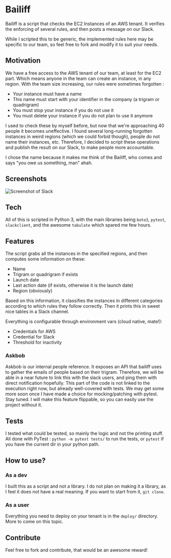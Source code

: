 # Bailiff
Bailiff is a script that checks the EC2 Instances of an AWS tenant. It verifies the enforcing of several rules, and then posts a message on our Slack. 

While I scripted this to be generic, the implemented rules here may be specific to our team, so feel free to fork and modify it to suit your needs.

## Motivation
We have a free access to the AWS tenant of our team, at least for the EC2 part. Which means anyone in the team can create an instance, in any region. With the team size increasing, our rules were sometimes forgotten : 
 - Your instance must have a name
 - This name must start with your identifier in the company (a trigram or quadrigram)
 - You must stop your instance if you do not use it
 - You must delete your instance if you do not plan to use it anymore

I used to check these by myself before, but now that we're approaching 40 people it becomes uneffective. I found several long-running forgotten instances in weird regions (which we could forbid though), people do not name their instances, etc. Therefore, I decided to script these operations and publish the result on our Slack, to make people more accountable.

I chose the name because it makes me think of the Bailiff, who comes and says "you owe us something, man" ahah.

## Screenshots
![Screenshot of Slack](/../screenshots/assets/capture.png?raw=true)

## Tech
All of this is scripted in Python 3, with the main libraries being `boto3`, `pytest`, `slackclient`, and the awesome `tabulate` which spared me few hours.

## Features
The script grabs all the instances in the specified regions, and then computes some information on these:
- Name
- Trigram or quadrigram if exists
- Launch date
- Last action date (if exists, otherwise it is the launch date)
- Region (obviously)

Based on this information, it classifies the instances in different categories according to which rules they follow correctly. Then it prints this in sweet nice tables in a Slack channel.

Everything is configurable through environment vars (cloud native, mate!):
- Credentials for AWS
- Credential for Slack
- Threshold for inactivity

### Askbob
Askbob is our internal people reference. It exposes an API that bailiff uses to gather the emails of people based on their trigram. Therefore, we will be able in a near future to link this with the slack users, and ping them with direct notification hopefully.
This part of the code is not linked to the execution right now, but already well-covered with tests. We may get some more soon once I have made a choice for mocking/patching with pytest. Stay tuned.
I will make this feature flippable, so you can easily use the project without it.

## Tests
I tested what could be tested, so mainly the logic and not the printing stuff. All done with PyTest : `python -m pytest tests/` to run the tests, or `pytest` if you have the current dir in your python path.

## How to use?
### As a dev
I built this as a script and not a library. I do not plan on making it a library, as I feel it does not have a real meaning. If you want to start from it, `git clone`.

### As a user
Everything you need to deploy on your tenant is in the `deploy/` directory. More to come on this topic.

## Contribute
Feel free to fork and contribute, that would be an awesome reward!


